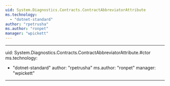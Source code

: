 ```yaml
---
uid: System.Diagnostics.Contracts.ContractAbbreviatorAttribute
ms.technology: 
  - "dotnet-standard"
author: "rpetrusha"
ms.author: "ronpet"
manager: "wpickett"
---
```


---
uid: System.Diagnostics.Contracts.ContractAbbreviatorAttribute.#ctor
ms.technology: 
  - "dotnet-standard"
author: "rpetrusha"
ms.author: "ronpet"
manager: "wpickett"
---
